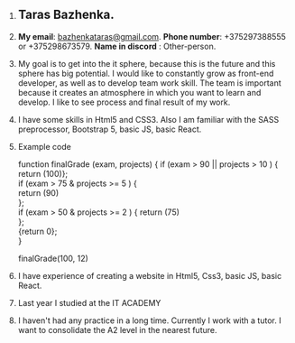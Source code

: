 1. ## Taras Bazhenka.
2. **My email**: bazhenkataras@gmail.com.
   **Phone number**: +375297388555 or +375298673579. 
   **Name in discord** : Other-person.
3. My goal is to get into the it sphere, because this is the future and this sphere has big potential.
I would like to constantly grow as front-end developer, as well as to develop team work skill. 
The team is important because it creates an atmosphere in which you want to learn and develop. 
I like to see process and final result of my work.
4. I have some skills in Html5 and CSS3. Also I am familiar with the SASS preprocessor, Bootstrap 5, basic JS, basic React.
5. Example code    

   function finalGrade (exam, projects) { 
      if (exam > 90 || projects > 10 ) {   
      return (100)};  
      if (exam > 75 & projects >= 5 ) {  
      return (90)  
   };  
      if (exam > 50 & projects >= 2 ) { 
      return (75)  
   };  
   {return 0};  
   }  
  
   finalGrade(100, 12)

6. I have experience of creating a website in Html5, Css3, basic JS, basic React.
7. Last year I studied at the IT ACADEMY
8. I haven't had any practice in a long time. Currently I work with a tutor. I want to consolidate the A2 level in the nearest future.
